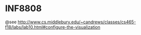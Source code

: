 # INF8808

@see http://www.cs.middlebury.edu/~candrews/classes/cs465-f18/labs/lab10.html#configure-the-visualization